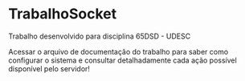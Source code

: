 # TrabalhoSocket
Trabalho desenvolvido para disciplina 65DSD - UDESC

Acessar o arquivo de documentação do trabalho para saber como configurar o sistema e consultar detalhadamente cada ação possível disponível pelo servidor!

